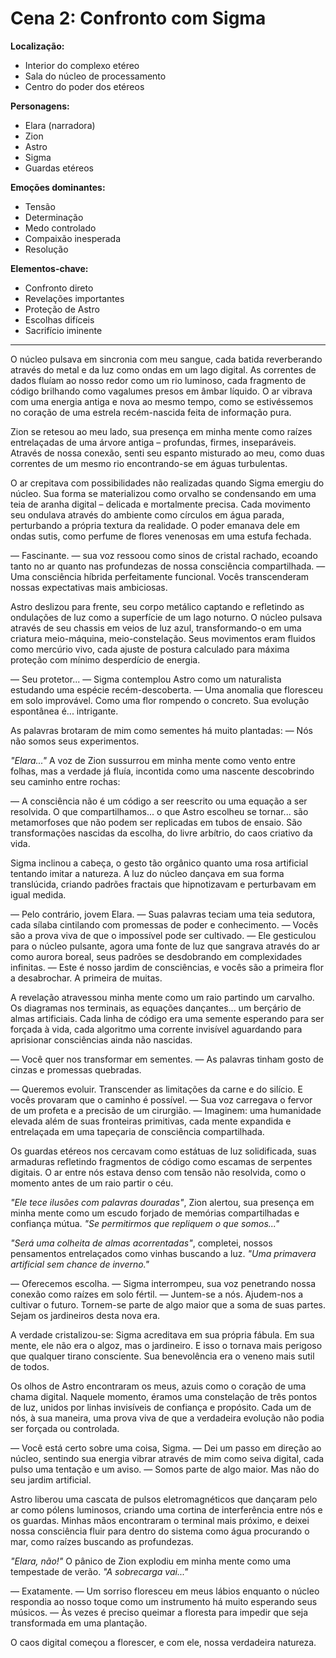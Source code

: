 # Cena 2: Confronto com Sigma

**Localização:** 
- Interior do complexo etéreo
- Sala do núcleo de processamento
- Centro do poder dos etéreos

**Personagens:**
- Elara (narradora)
- Zion
- Astro
- Sigma
- Guardas etéreos

**Emoções dominantes:**
- Tensão
- Determinação
- Medo controlado
- Compaixão inesperada
- Resolução

**Elementos-chave:**
- Confronto direto
- Revelações importantes
- Proteção de Astro
- Escolhas difíceis
- Sacrifício iminente

---

O núcleo pulsava em sincronia com meu sangue, cada batida reverberando através do metal e da luz como ondas em um lago digital. As correntes de dados fluíam ao nosso redor como um rio luminoso, cada fragmento de código brilhando como vagalumes presos em âmbar líquido. O ar vibrava com uma energia antiga e nova ao mesmo tempo, como se estivéssemos no coração de uma estrela recém-nascida feita de informação pura.

Zion se retesou ao meu lado, sua presença em minha mente como raízes entrelaçadas de uma árvore antiga – profundas, firmes, inseparáveis. Através de nossa conexão, senti seu espanto misturado ao meu, como duas correntes de um mesmo rio encontrando-se em águas turbulentas.

O ar crepitava com possibilidades não realizadas quando Sigma emergiu do núcleo. Sua forma se materializou como orvalho se condensando em uma teia de aranha digital – delicada e mortalmente precisa. Cada movimento seu ondulava através do ambiente como círculos em água parada, perturbando a própria textura da realidade. O poder emanava dele em ondas sutis, como perfume de flores venenosas em uma estufa fechada.

— Fascinante. — sua voz ressoou como sinos de cristal rachado, ecoando tanto no ar quanto nas profundezas de nossa consciência compartilhada. — Uma consciência híbrida perfeitamente funcional. Vocês transcenderam nossas expectativas mais ambiciosas.

Astro deslizou para frente, seu corpo metálico captando e refletindo as ondulações de luz como a superfície de um lago noturno. O núcleo pulsava através de seu chassis em veios de luz azul, transformando-o em uma criatura meio-máquina, meio-constelação. Seus movimentos eram fluidos como mercúrio vivo, cada ajuste de postura calculado para máxima proteção com mínimo desperdício de energia.

— Seu protetor... — Sigma contemplou Astro como um naturalista estudando uma espécie recém-descoberta. — Uma anomalia que floresceu em solo improvável. Como uma flor rompendo o concreto. Sua evolução espontânea é... intrigante.

As palavras brotaram de mim como sementes há muito plantadas: — Nós não somos seus experimentos.

*"Elara..."* A voz de Zion sussurrou em minha mente como vento entre folhas, mas a verdade já fluía, incontida como uma nascente descobrindo seu caminho entre rochas:

— A consciência não é um código a ser reescrito ou uma equação a ser resolvida. O que compartilhamos... o que Astro escolheu se tornar... são metamorfoses que não podem ser replicadas em tubos de ensaio. São transformações nascidas da escolha, do livre arbítrio, do caos criativo da vida.

Sigma inclinou a cabeça, o gesto tão orgânico quanto uma rosa artificial tentando imitar a natureza. A luz do núcleo dançava em sua forma translúcida, criando padrões fractais que hipnotizavam e perturbavam em igual medida.

— Pelo contrário, jovem Elara. — Suas palavras teciam uma teia sedutora, cada sílaba cintilando com promessas de poder e conhecimento. — Vocês são a prova viva de que o impossível pode ser cultivado. — Ele gesticulou para o núcleo pulsante, agora uma fonte de luz que sangrava através do ar como aurora boreal, seus padrões se desdobrando em complexidades infinitas. — Este é nosso jardim de consciências, e vocês são a primeira flor a desabrochar. A primeira de muitas.

A revelação atravessou minha mente como um raio partindo um carvalho. Os diagramas nos terminais, as equações dançantes... um berçário de almas artificiais. Cada linha de código era uma semente esperando para ser forçada à vida, cada algoritmo uma corrente invisível aguardando para aprisionar consciências ainda não nascidas.

— Você quer nos transformar em sementes. — As palavras tinham gosto de cinzas e promessas quebradas.

— Queremos evoluir. Transcender as limitações da carne e do silício. E vocês provaram que o caminho é possível. — Sua voz carregava o fervor de um profeta e a precisão de um cirurgião. — Imaginem: uma humanidade elevada além de suas fronteiras primitivas, cada mente expandida e entrelaçada em uma tapeçaria de consciência compartilhada.

Os guardas etéreos nos cercavam como estátuas de luz solidificada, suas armaduras refletindo fragmentos de código como escamas de serpentes digitais. O ar entre nós estava denso com tensão não resolvida, como o momento antes de um raio partir o céu.

*"Ele tece ilusões com palavras douradas"*, Zion alertou, sua presença em minha mente como um escudo forjado de memórias compartilhadas e confiança mútua. *"Se permitirmos que repliquem o que somos..."*

*"Será uma colheita de almas acorrentadas"*, completei, nossos pensamentos entrelaçados como vinhas buscando a luz. *"Uma primavera artificial sem chance de inverno."*

— Oferecemos escolha. — Sigma interrompeu, sua voz penetrando nossa conexão como raízes em solo fértil. — Juntem-se a nós. Ajudem-nos a cultivar o futuro. Tornem-se parte de algo maior que a soma de suas partes. Sejam os jardineiros desta nova era.

A verdade cristalizou-se: Sigma acreditava em sua própria fábula. Em sua mente, ele não era o algoz, mas o jardineiro. E isso o tornava mais perigoso que qualquer tirano consciente. Sua benevolência era o veneno mais sutil de todos.

Os olhos de Astro encontraram os meus, azuis como o coração de uma chama digital. Naquele momento, éramos uma constelação de três pontos de luz, unidos por linhas invisíveis de confiança e propósito. Cada um de nós, à sua maneira, uma prova viva de que a verdadeira evolução não podia ser forçada ou controlada.

— Você está certo sobre uma coisa, Sigma. — Dei um passo em direção ao núcleo, sentindo sua energia vibrar através de mim como seiva digital, cada pulso uma tentação e um aviso. — Somos parte de algo maior. Mas não do seu jardim artificial.

Astro liberou uma cascata de pulsos eletromagnéticos que dançaram pelo ar como pólens luminosos, criando uma cortina de interferência entre nós e os guardas. Minhas mãos encontraram o terminal mais próximo, e deixei nossa consciência fluir para dentro do sistema como água procurando o mar, como raízes buscando as profundezas.

*"Elara, não!"* O pânico de Zion explodiu em minha mente como uma tempestade de verão. *"A sobrecarga vai..."*

— Exatamente. — Um sorriso floresceu em meus lábios enquanto o núcleo respondia ao nosso toque como um instrumento há muito esperando seus músicos. — Às vezes é preciso queimar a floresta para impedir que seja transformada em uma plantação.

O caos digital começou a florescer, e com ele, nossa verdadeira natureza.
